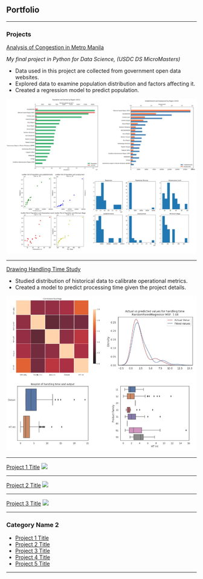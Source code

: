 ## Portfolio

---

### Projects

[Analysis of Congestion in Metro Manila](https://drive.google.com/file/d/1J-Yn_x-aKEDDFcbLR13Usxn7tEnd-vrL/view?usp=sharing)

*My final project in Python for Data Science, (USDC DS MicroMasters)*

* Data used in this project are collected from government open data websites.
* Explored data to examine population distribution and factors affecting it.
* Created a regression model to predict population.

<img src="images/metro_manila_analysis.JPG?raw=true" width="600"/>

---

[Drawing Handling Time Study](https://colab.research.google.com/drive/1_krmEZN2wJkxehwogpgRlLemo-v64oTU?usp=sharing)

* Studied distribution of historical data to calibrate operational metrics.
* Created a model to predict processing time given the project details.

<img src="images/ht_analysis.jpg?raw=true" width="600"/>

---

[Project 1 Title](/sample_page)
<img src="images/dummy_thumbnail.jpg?raw=true"/>

---
[Project 2 Title](/pdf/sample_presentation.pdf)
<img src="images/dummy_thumbnail.jpg?raw=true"/>

---
[Project 3 Title](http://example.com/)
<img src="images/dummy_thumbnail.jpg?raw=true"/>

---

### Category Name 2

- [Project 1 Title](http://example.com/)
- [Project 2 Title](http://example.com/)
- [Project 3 Title](http://example.com/)
- [Project 4 Title](http://example.com/)
- [Project 5 Title](http://example.com/)

---





